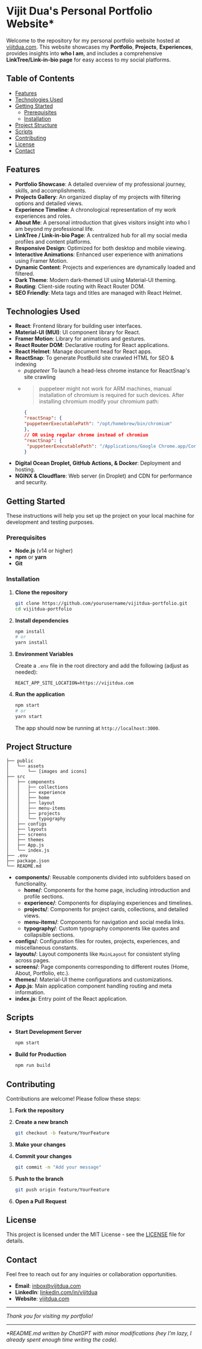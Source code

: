 # Vijit Dua's Personal Portfolio Website*

Welcome to the repository for my personal portfolio website hosted at [vijitdua.com](https://vijitdua.com). This website
showcases my **Portfolio**, **Projects**, **Experiences**, provides insights into **who I am**, and includes a
comprehensive **LinkTree/Link-in-bio page** for easy access to my social platforms.

## Table of Contents

- [Features](#features)
- [Technologies Used](#technologies-used)
- [Getting Started](#getting-started)
    - [Prerequisites](#prerequisites)
    - [Installation](#installation)
- [Project Structure](#project-structure)
- [Scripts](#scripts)
- [Contributing](#contributing)
- [License](#license)
- [Contact](#contact)

## Features

- **Portfolio Showcase**: A detailed overview of my professional journey, skills, and accomplishments.
- **Projects Gallery**: An organized display of my projects with filtering options and detailed views.
- **Experience Timeline**: A chronological representation of my work experiences and roles.
- **About Me**: A personal introduction that gives visitors insight into who I am beyond my professional life.
- **LinkTree / Link-in-bio Page**: A centralized hub for all my social media profiles and content platforms.
- **Responsive Design**: Optimized for both desktop and mobile viewing.
- **Interactive Animations**: Enhanced user experience with animations using Framer Motion.
- **Dynamic Content**: Projects and experiences are dynamically loaded and filtered.
- **Dark Theme**: Modern dark-themed UI using Material-UI theming.
- **Routing**: Client-side routing with React Router DOM.
- **SEO Friendly**: Meta tags and titles are managed with React Helmet.

## Technologies Used

- **React**: Frontend library for building user interfaces.
- **Material-UI (MUI)**: UI component library for React.
- **Framer Motion**: Library for animations and gestures.
- **React Router DOM**: Declarative routing for React applications.
- **React Helmet**: Manage document head for React apps.
- **ReactSnap**: To generate PostBuild site crawled HTML for SEO & indexing
    - _puppeteer_ To launch a head-less chrome instance for ReactSnap's site crawling
    - > puppeteer might not work for ARM machines, manual installation of chromium is required for such devices. After
      installing chromium modify your chromium path:
      ```json
      {
      "reactSnap": {
      "puppeteerExecutablePath": "/opt/homebrew/bin/chromium"
      },
      // OR using regular chrome instead of chromium
      "reactSnap": {
       "puppeteerExecutablePath": "/Applications/Google Chrome.app/Contents/MacOS/Google Chrome"
      }
      ```
- **Digital Ocean Droplet, GitHub Actions, & Docker**: Deployment and hosting.
- **NGINX & Cloudflare**: Web server (in Droplet) and CDN for performance and security.

## Getting Started

These instructions will help you set up the project on your local machine for development and testing purposes.

### Prerequisites

- **Node.js** (v14 or higher)
- **npm** or **yarn**
- **Git**

### Installation

1. **Clone the repository**

   ```bash
   git clone https://github.com/yourusername/vijitdua-portfolio.git
   cd vijitdua-portfolio
   ```

2. **Install dependencies**

   ```bash
   npm install
   # or
   yarn install
   ```

3. **Environment Variables**

   Create a `.env` file in the root directory and add the following (adjust as needed):

   ```env
   REACT_APP_SITE_LOCATION=https://vijitdua.com
   ```

4. **Run the application**

   ```bash
   npm start
   # or
   yarn start
   ```

   The app should now be running at `http://localhost:3000`.

## Project Structure

```
├── public
│   └── assets
│       └── [images and icons]
├── src
│   ├── components
│   │   ├── collections
│   │   ├── experience
│   │   ├── home
│   │   ├── layout
│   │   ├── menu-items
│   │   ├── projects
│   │   └── typography
│   ├── configs
│   ├── layouts
│   ├── screens
│   ├── themes
│   ├── App.js
│   └── index.js
├── .env
├── package.json
└── README.md
```

- **components/**: Reusable components divided into subfolders based on functionality.
    - **home/**: Components for the home page, including introduction and profile sections.
    - **experience/**: Components for displaying experiences and timelines.
    - **projects/**: Components for project cards, collections, and detailed views.
    - **menu-items/**: Components for navigation and social media links.
    - **typography/**: Custom typography components like quotes and collapsible sections.
- **configs/**: Configuration files for routes, projects, experiences, and miscellaneous constants.
- **layouts/**: Layout components like `MainLayout` for consistent styling across pages.
- **screens/**: Page components corresponding to different routes (Home, About, Portfolio, etc.).
- **themes/**: Material-UI theme configurations and customizations.
- **App.js**: Main application component handling routing and meta information.
- **index.js**: Entry point of the React application.

## Scripts

- **Start Development Server**

  ```bash
  npm start
  ```

- **Build for Production**

  ```bash
  npm run build
  ```

## Contributing

Contributions are welcome! Please follow these steps:

1. **Fork the repository**

2. **Create a new branch**

   ```bash
   git checkout -b feature/YourFeature
   ```

3. **Make your changes**

4. **Commit your changes**

   ```bash
   git commit -m "Add your message"
   ```

5. **Push to the branch**

   ```bash
   git push origin feature/YourFeature
   ```

6. **Open a Pull Request**

## License

This project is licensed under the MIT License - see the [LICENSE](LICENSE) file for details.

## Contact

Feel free to reach out for any inquiries or collaboration opportunities.

- **Email**: [inbox@vijitdua.com](mailto:inbox@vijitdua.com)
- **LinkedIn**: [linkedin.com/in/vijitdua](https://linkedin.com/in/vijitdua)
- **Website**: [vijitdua.com](https://vijitdua.com)

---

*Thank you for visiting my portfolio!*

---

_*README.md written by ChatGPT with minor modifications (hey I'm lazy, I already spent enough time writing the code)._